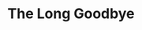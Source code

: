 ---
title: "The Long Goodbye"
year: 1973
rating: 4
stars: "★★★★"
rewatched: false
permalink: "the-long-goodbye"
watched_on: 2020-08-04
---